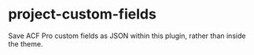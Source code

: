 # project-custom-fields
Save ACF Pro custom fields as JSON within this plugin, rather than inside the theme.
